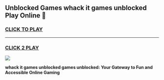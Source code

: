 
## Unblocked Games whack it games unblocked Play Online 👋
<h3>
<a href="https://news.freeplayer.one?title=whack_it_games_unblocked&ref=17F">CLICK TO PLAY</a></h3>
<hr>

<h3>
<a href="https://news.freeplayer.one?title=whack_it_games_unblocked&ref=17F">CLICK 2 PLAY</a>
  
</h3>

<a href="https://news.freeplayer.one?title=whack_it_games_unblocked&ref=17F/"><img src="https://clearcache.store/games.png"></a>


**whack it games unblocked games unblocked: Your Gateway to Fun and Accessible Online Gaming**
